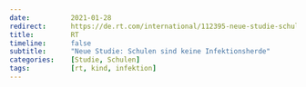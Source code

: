```yaml
---
date:          2021-01-28
redirect:      https://de.rt.com/international/112395-neue-studie-schulen-sind-keine-infektionsherde/
title:         RT
timeline:      false
subtitle:      "Neue Studie: Schulen sind keine Infektionsherde"
categories:    [Studie, Schulen]
tags:          [rt, kind, infektion]
---
```

